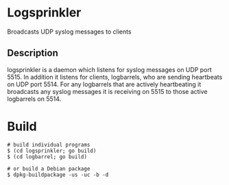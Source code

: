 # Logsprinkler

Broadcasts UDP syslog messages to clients

## Description

logsprinkler is a daemon which listens for syslog messages on UDP port 5515. In
addition it listens for clients, logbarrels, who are sending heartbeats on UDP
port 5514. For any logbarrels that are actively heartbeating it broadcasts any
syslog messages it is receiving on 5515 to those active logbarrels on 5514.

# Build

```
# build individual programs
$ (cd logsprinkler; go build)
$ (cd logbarrel; go build)

# or build a Debian package
$ dpkg-buildpackage -us -uc -b -d
```
